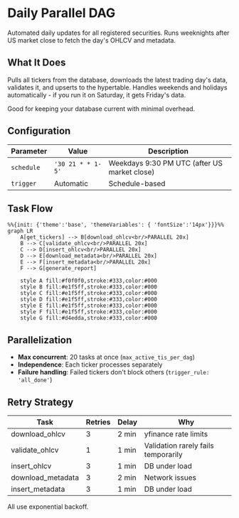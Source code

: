 # Daily Parallel DAG

Automated daily updates for all registered securities. Runs weeknights after US market close to fetch the day's OHLCV and metadata.

## What It Does

Pulls all tickers from the database, downloads the latest trading day's data, validates it, and upserts to the hypertable. Handles weekends and holidays automatically - if you run it on Saturday, it gets Friday's data.

Good for keeping your database current with minimal overhead.

## Configuration

| Parameter | Value | Description |
|-----------|-------|-------------|
| `schedule` | `'30 21 * * 1-5'` | Weekdays 9:30 PM UTC (after US market close) |
| `trigger` | Automatic | Schedule-based |

## Task Flow

```mermaid
%%{init: {'theme':'base', 'themeVariables': { 'fontSize':'14px'}}}%%
graph LR
    A[get_tickers] --> B[download_ohlcv<br/>PARALLEL 20x]
    B --> C[validate_ohlcv<br/>PARALLEL 20x]
    C --> D[insert_ohlcv<br/>PARALLEL 20x]
    D --> E[download_metadata<br/>PARALLEL 20x]
    E --> F[insert_metadata<br/>PARALLEL 20x]
    F --> G[generate_report]

    style A fill:#f0f0f0,stroke:#333,color:#000
    style B fill:#e1f5ff,stroke:#333,color:#000
    style C fill:#e1f5ff,stroke:#333,color:#000
    style D fill:#e1f5ff,stroke:#333,color:#000
    style E fill:#e1f5ff,stroke:#333,color:#000
    style F fill:#e1f5ff,stroke:#333,color:#000
    style G fill:#d4edda,stroke:#333,color:#000
```

## Parallelization

- **Max concurrent**: 20 tasks at once (`max_active_tis_per_dag`)
- **Independence**: Each ticker processes separately
- **Failure handling**: Failed tickers don't block others (`trigger_rule: 'all_done'`)

## Retry Strategy

| Task | Retries | Delay | Why |
|------|---------|-------|-----|
| download_ohlcv | 3 | 2 min | yfinance rate limits |
| validate_ohlcv | 1 | 1 min | Validation rarely fails temporarily |
| insert_ohlcv | 3 | 1 min | DB under load |
| download_metadata | 3 | 2 min | Network issues |
| insert_metadata | 3 | 1 min | DB under load |

All use exponential backoff.
